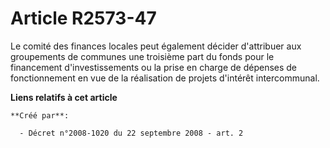 # Article R2573-47

Le comité des finances locales peut également décider d'attribuer aux groupements de communes une troisième part du fonds
pour le financement d'investissements ou la prise en charge de dépenses de fonctionnement en vue de la réalisation de projets
d'intérêt intercommunal.

**Liens relatifs à cet article**

	**Créé par**:

	  - Décret n°2008-1020 du 22 septembre 2008 - art. 2
